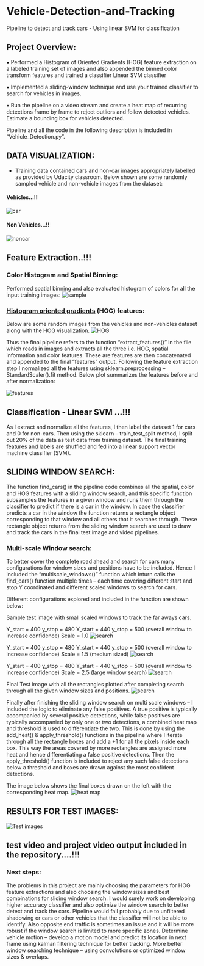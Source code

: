 # Vehicle-Detection-and-Tracking
Pipeline to detect and track cars - Using linear SVM for classification 

## Project Overview:

•	Performed a Histogram of Oriented Gradients (HOG) feature extraction on a labeled training set of images and also appended the binned color transform features and trained a classifier Linear SVM classifier

•	Implemented  a sliding-window technique and use your trained classifier to search for vehicles in images.

•	Run the pipeline on a video stream and create a heat map of recurring detections frame by frame to reject outliers and follow detected vehicles. Estimate a bounding box for vehicles detected.

Pipeline and all the code in the following description is included in “Vehicle_Detection.py”.

## DATA VISUALIZATION:
- Training data contained cars and non-car images appropriately labelled as provided by Udacity classroom. Below shown are some randomly sampled vehicle and non-vehicle images from the dataset:
#### Vehicles...!!
![car](https://raw.github.com/aranga81/Vehicle-Detection-and-Tracking/master/output_images/vehicle_images.png)

#### Non Vehicles...!!
![noncar](https://raw.github.com/aranga81/Vehicle-Detection-and-Tracking/master/output_images/non_vehicle_images.png)

## Feature Extraction..!!!

### Color Histogram and Spatial Binning:

Performed spatial binning and also evaluated histogram of colors for all the input training images:
![sample](https://raw.github.com/aranga81/Vehicle-Detection-and-Tracking/master/output_images/spatial_binning.png)

### [Histogram oriented gradients](https://lear.inrialpes.fr/people/triggs/pubs/Dalal-cvpr05.pdf) (HOG) features:
Below are some random images from the vehicles and non-vehicles dataset along with the HOG visualization.
![HOG](https://raw.github.com/aranga81/Vehicle-Detection-and-Tracking/master/output_images/HOG_visualization.png)

Thus the final pipeline refers to the function “extract_features()” in the file which reads in images and extracts all the three i.e. HOG, spatial information and color features. These are features are then concatenated and appended to the final “features” output.
Following the feature extraction step I normalized all the features using sklearn.preprocessing – StandardScaler().fit method.
Below plot summarizes the features before and after normalization:

![features](https://raw.github.com/aranga81/Vehicle-Detection-and-Tracking/master/output_images/features_visualization.png)

## Classification - Linear SVM ...!!!
As I extract and normalize all the features, I then label the dataset 1 for cars and 0 for non-cars.
Then using the sklearn – train_test_split method, I split out 20% of the data as test data from training dataset.
The final training features and labels are shuffled and fed into a linear support vector machine classifier (SVM). 

## SLIDING WINDOW SEARCH:
The function find_cars() in the pipeline code combines all the spatial, color and HOG features with a sliding window search, and this specific function subsamples the features in a given window and runs them through the classifier to predict if there is a car in the window.
In case the classifier predicts a car in the window the function returns a rectangle object corresponding to that window and all others that it searches through.
These rectangle object returns from the sliding window search are used to draw and track the cars in the final test image and video pipelines.

### Multi-scale Window search:
To better cover the complete road ahead and search for cars many configurations for window sizes and positions have to be included. Hence I included the “multiscale_windows()” function which inturn calls the find_cars() function multiple times – each time covering different start and stop Y coordinated and different scaled windows to search for cars.

Different configurations explored and included in the function are shown below:

Sample test image with small scaled windows to track the far aways cars.

Y_start = 400 y_stop = 480
Y_start = 440 y_stop = 500 (overall window to increase confidence)
Scale = 1.0
![search](https://raw.github.com/aranga81/Vehicle-Detection-and-Tracking/master/output_images/multiple_windowsearch_01.png)

Y_start = 400 y_stop = 480
Y_start = 440 y_stop = 500 (overall window to increase confidence)
Scale = 1.5 (medium sized)
![search](https://raw.github.com/aranga81/Vehicle-Detection-and-Tracking/master/output_images/multiple_windowsearch_02.png)

Y_start = 400 y_stop = 480
Y_start = 440 y_stop = 500 (overall window to increase confidence)
Scale = 2.5 (large window search)
![search](https://raw.github.com/aranga81/Vehicle-Detection-and-Tracking/master/output_images/multiple_windowsearch_03.png)

Final Test image with all the rectangles plotted after completing search through all the given window sizes and positions.
![search](https://raw.github.com/aranga81/Vehicle-Detection-and-Tracking/master/output_images/multiple_windowsearch.png)

Finally after finishing the sliding window search on multi scale windows – I included the logic to eliminate any false positives. A true positive is typically accompanied by several positive detections, while false positives are typically accompanied by only one or two detections, a combined heat map and threshold is used to differentiate the two.
This is done by using the add_heat() & apply_threshold() functions in the pipeline where I iterate through all the rectangle boxes and add a +1 for all the pixels inside each box. This way the areas covered by more rectangles are assigned more heat and hence differentiating a false positive detections. Then the apply_threshold() function is included to reject any such false detections below a threshold and boxes are drawn against the most confident detections.

The image below shows the final boxes drawn on the left with the corresponding heat map.
![heat map](https://raw.github.com/aranga81/Vehicle-Detection-and-Tracking/master/output_images/heatmap.png)

## RESULTS FOR TEST IMAGES:
![Test images](https://raw.github.com/aranga81/Vehicle-Detection-and-Tracking/master/output_images/test_images_output.png)

## test video and project video output included in the repository....!!!

### Next steps:
The problems in this project are mainly choosing the parameters for HOG feature extractions and also choosing the window sizes and best combinations for sliding window search. I would surely work on developing higher accuracy classifier and also optimize the window search to better detect and track the cars.
Pipeline would fail probably due to unfiltered shadowing or cars or other vehicles that the classifier will not be able to identify.
Also opposite end traffic is sometimes an issue and it will be more robust if the window search is limited to more specific zones.
Determine vehicle motion – develop a motion model and predict its location in next frame using kalman filtering technique for better tracking.
More better window searching technique – using convolutions or optimized window sizes & overlaps.












